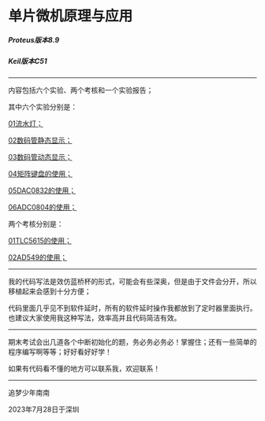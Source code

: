 # 单片微机原理与应用
##### Proteus版本8.9

##### Keil版本C51

------

内容包括六个实验、两个考核和一个实验报告；

其中六个实验分别是：

<u>01流水灯；</u>

<u>02数码管静态显示；</u>

<u>03数码管动态显示；</u>

<u>04矩阵键盘的使用；</u>

<u>05DAC0832的使用；</u>

<u>06ADC0804的使用；</u>

两个考核分别是：

<u>01TLC5615的使用；</u>

<u>02AD549的使用；</u>

------

我的代码写法是效仿蓝桥杯的形式，可能会有些深奥，但是由于文件会分开，所以移植起来会感到十分方便；

代码里面几乎见不到软件延时，所有的软件延时操作我都放到了定时器里面执行。也建议大家使用我这种写法，效率高并且代码简洁有效。

------

期末考试会出几道各个中断初始化的题，务必务必务必！掌握住；还有一些简单的程序编写啊等等；好好看好好学！

如果有代码看不懂的地方可以联系我，欢迎联系！

------

追梦少年南南

2023年7月28日于深圳

